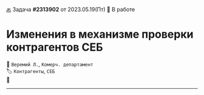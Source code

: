 ﻿[🔙](/README.md) Задача **#2313902** от 2023.05.19(Пт) 🚧 В работе
# Изменения в механизме проверки контрагентов СЕБ
👤 `Веремий Л.`, `Комерч. департамент`  
🏷️ `Контрагенты`, `СЕБ`  
💬

---


